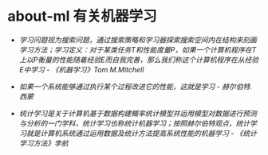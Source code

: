 # about-ml 有关机器学习

- *学习问题视为搜索问题，通过搜索策略和学习器探索搜索空间内在结构来刻画学习方法；学习定义：对于某类任务T和性能度量P，如果一个计算机程序在T上以P衡量的性能随着经验E而自我完善，那么我们称这个计算机程序在从经验E中学习 - 《机器学习》Tom M.Mitchell*

- *如果一个系统能够通过执行某个过程改进它的性能，这就是学习 - 赫尔伯特.西蒙*

- *统计学习是关于计算机基于数据构建概率统计模型并运用模型对数据进行预测与分析的一门学科，统计学习也称统计机器学习；按照赫尔伯特观点，统计学习就是计算机系统通过运用数据及统计方法提高系统性能的机器学习 - 《统计学习方法》李航*
